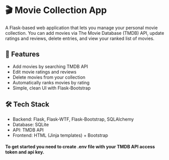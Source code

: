 # 🎬 Movie Collection App

A Flask-based web application that lets you manage your personal movie collection. You can add movies via The Movie Database (TMDB) API, update ratings and reviews, delete entries, and view your ranked list of movies.

## 🚀 Features
+ Add movies by searching TMDB API
+ Edit movie ratings and reviews
+ Delete movies from your collection
+ Automatically ranks movies by rating
+ Simple, clean UI with Flask-Bootstrap

## 🛠️ Tech Stack
+ Backend: Flask, Flask-WTF, Flask-Bootstrap, SQLAlchemy
+ Database: SQLite
+ API: TMDB API
+ Frontend: HTML (Jinja templates) + Bootstrap

#### To get started you need to create .env file with your TMDB API access token and api key.

